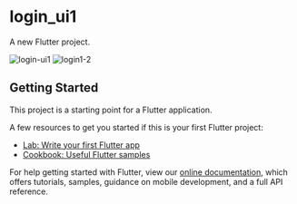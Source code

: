 # login_ui1

A new Flutter project.
<div>
  <img src="https://i.ibb.co/0Xrf9TW/login1-1.png" alt="login-ui1">
  
  <img src="https://i.ibb.co/nB3pfYJ/login1-2.png" alt="login1-2">
</div>



## Getting Started

This project is a starting point for a Flutter application.

A few resources to get you started if this is your first Flutter project:

- [Lab: Write your first Flutter app](https://flutter.dev/docs/get-started/codelab)
- [Cookbook: Useful Flutter samples](https://flutter.dev/docs/cookbook)

For help getting started with Flutter, view our
[online documentation](https://flutter.dev/docs), which offers tutorials,
samples, guidance on mobile development, and a full API reference.
